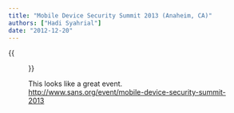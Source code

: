 ```yaml
---
title: "Mobile Device Security Summit 2013 (Anaheim, CA)"
authors: ["Hadi Syahrial"]
date: "2012-12-20"
---
```

{{<figure src="images/banner.png" alt="Banner" width="50%">}}

This looks like a great event.  
http://www.sans.org/event/mobile-device-security-summit-2013
